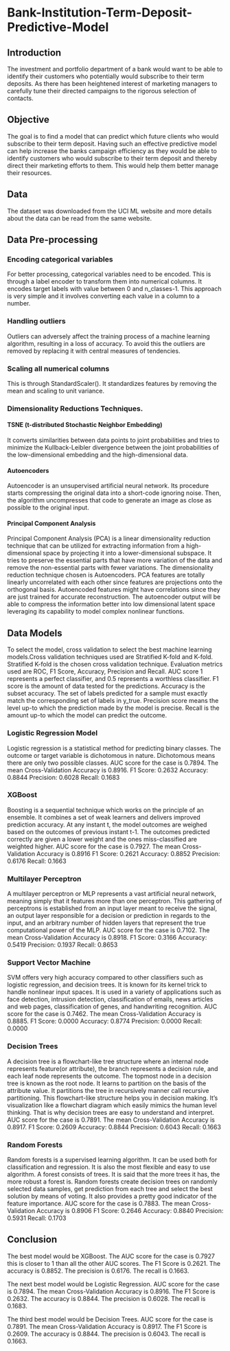 # Bank-Institution-Term-Deposit-Predictive-Model
## Introduction
The investment and portfolio department of a bank would want to be able to identify their customers who potentially would subscribe to their term deposits. As there has been heightened interest of marketing managers to carefully tune their directed campaigns to the rigorous selection of contacts.

## Objective
The goal is to find a model that can predict which future clients who would subscribe to their term deposit. Having such an effective predictive model can help increase the banks campaign efficiency as they would be able to identify customers who would subscribe to their term deposit and thereby direct their marketing efforts to them. This would help them better manage their resources.

## Data
The dataset was downloaded from the UCI ML website and more details about the data can be read from the same website.

## Data Pre-processing
### Encoding categorical variables
For better processing, categorical variables need to be encoded. This is through a label encoder to transform them into numerical columns. It encodes target labels with value between 0 and n_classes-1. This approach is very simple and it involves converting each value in a column to a number.
### Handling outliers
Outliers can adversely affect the training process of a machine learning algorithm, resulting in a loss of accuracy. To avoid this the outliers are removed by replacing it with central measures of tendencies.
### Scaling all numerical columns
This is through StandardScaler(). It standardizes features by removing the mean and scaling to unit variance.
### Dimensionality Reductions Techniques.
#### TSNE (t-distributed Stochastic Neighbor Embedding)
It converts similarities between data points to joint probabilities and tries to minimize the Kullback-Leibler divergence between the joint probabilities of the low-dimensional embedding and the high-dimensional data.
#### Autoencoders
Autoencoder is an unsupervised artificial neural network. Its procedure starts compressing the original data into a short-code ignoring noise. Then, the algorithm uncompresses that code to generate an image as close as possible to the original input.
#### Principal Component Analysis
Principal Component Analysis (PCA) is a linear dimensionality reduction technique that can be utilized for extracting information from a high-dimensional space by projecting it into a lower-dimensional subspace. It tries to preserve the essential parts that have more variation of the data and remove the non-essential parts with fewer variations.
The dimensionality reduction technique chosen is Autoencoders. PCA features are totally linearly uncorrelated with each other since features are projections onto the orthogonal basis. Autoencoded features might have correlations since they are just trained for accurate reconstruction. The autoencoder output will be able to compress the information better into low dimensional latent space leveraging its capability to model complex nonlinear functions.

## Data Models
To select the model, cross validation to select the best machine learning models.Cross validation techniques used are Stratified K-fold and K-fold. Stratified K-fold is the chosen cross validation technique.
Evaluation metrics used are ROC, F1 Score, Accuracy, Precision and Recall.
AUC score 1 represents a perfect classifier, and 0.5 represents a worthless classifier. F1 score is the amount of data tested for the predictions. Accuracy is the subset accuracy. The set of labels predicted for a sample must exactly match the corresponding set of labels in y_true. Precision score means the level up-to which the prediction made by the model is precise. Recall is the amount up-to which the model can predict the outcome.

### Logistic Regression Model
Logistic regression is a statistical method for predicting binary classes. The outcome or target variable is dichotomous in nature. Dichotomous means there are only two possible classes.
AUC score for the case is 0.7894.
The mean Cross-Validation Accuracy is 0.8916.
F1 Score: 0.2632
Accuracy: 0.8844
Precision: 0.6028
Recall: 0.1683

### XGBoost
Boosting is a sequential technique which works on the principle of an ensemble. It combines a set of weak learners and delivers improved prediction accuracy. At any instant t, the model outcomes are weighed based on the outcomes of previous instant t-1. The outcomes predicted correctly are given a lower weight and the ones miss-classified are weighted higher.
AUC score for the case is 0.7927.
The mean Cross-Validation Accuracy is 0.8916
F1 Score: 0.2621
Accuracy: 0.8852
Precision: 0.6176
Recall: 0.1663

### Multilayer Perceptron
A multilayer perceptron or MLP represents a vast artificial neural network, meaning simply that it features more than one perceptron. This gathering of perceptrons is established from an input layer meant to receive the signal, an output layer responsible for a decision or prediction in regards to the input, and an arbitrary number of hidden layers that represent the true computational power of the MLP.
AUC score for the case is 0.7102.
The mean Cross-Validation Accuracy is 0.8918.
F1 Score: 0.3166
Accuracy: 0.5419
Precision: 0.1937
Recall: 0.8653

### Support Vector Machine
SVM offers very high accuracy compared to other classifiers such as logistic regression, and decision trees. It is known for its kernel trick to handle nonlinear input spaces. It is used in a variety of applications such as face detection, intrusion detection, classification of emails, news articles and web pages, classification of genes, and handwriting recognition.
AUC score for the case is 0.7462.
The mean Cross-Validation Accuracy is 0.8885.
F1 Score: 0.0000
Accuracy: 0.8774
Precision: 0.0000
Recall: 0.0000

### Decision Trees
A decision tree is a flowchart-like tree structure where an internal node represents feature(or attribute), the branch represents a decision rule, and each leaf node represents the outcome. The topmost node in a decision tree is known as the root node. It learns to partition on the basis of the attribute value. It partitions the tree in recursively manner call recursive partitioning. This flowchart-like structure helps you in decision making. It’s visualization like a flowchart diagram which easily mimics the human level thinking. That is why decision trees are easy to understand and interpret.
AUC score for the case is 0.7891.
The mean Cross-Validation Accuracy is 0.8917.
F1 Score: 0.2609
Accuracy: 0.8844
Precision: 0.6043
Recall: 0.1663

### Random Forests
Random forests is a supervised learning algorithm. It can be used both for classification and regression. It is also the most flexible and easy to use algorithm.
A forest consists of trees. It is said that the more trees it has, the more robust a forest is. Random forests create decision trees on randomly selected data samples, get prediction from each tree and select the best solution by means of voting. It also provides a pretty good indicator of the feature importance.
AUC score for the case is 0.7883.
The mean Cross-Validation Accuracy is 0.8906
F1 Score: 0.2646
Accuracy: 0.8840
Precision: 0.5931
Recall: 0.1703

## Conclusion
The best model would be XGBoost.
The AUC score for the case is 0.7927 this is closer to 1 than all the other AUC scores. The F1 Score is 0.2621. The accuracy is 0.8852. The precision is 0.6176. The recall is 0.1663.

The next best model would be Logistic Regression.
AUC score for the case is 0.7894. The mean Cross-Validation Accuracy is 0.8916. The F1 Score is 0.2632. The accuracy is 0.8844. The precision is 0.6028. The recall is 0.1683.

The third best model would be Decision Trees.
AUC score for the case is 0.7891. The mean Cross-Validation Accuracy is 0.8917. The F1 Score is 0.2609. The accuracy is 0.8844. The precision is 0.6043. The recall is 0.1663.
